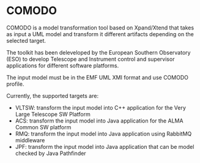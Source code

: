 # COMODO

COMODO is a model transformation tool based on Xpand/Xtend that takes as input a UML model and transform it different artifacts depending on the selected target.

The toolkit has been deleveloped by the European Southern Observatory (ESO) to develop Telescope and Instrument control and supervisor applications for different software platforms. 

The input model must be in the EMF UML XMI format and use COMODO profile.

Currently, the supported targets are:
* VLTSW: transform the input model into C++ application for the Very Large Telescope SW Platform
* ACS: transform the input model into Java application for the ALMA Common SW platform
* RMQ: transform the input model into Java application using RabbitMQ middleware
* JPF: transform the input model into Java application that can be model checked by Java Pathfinder

